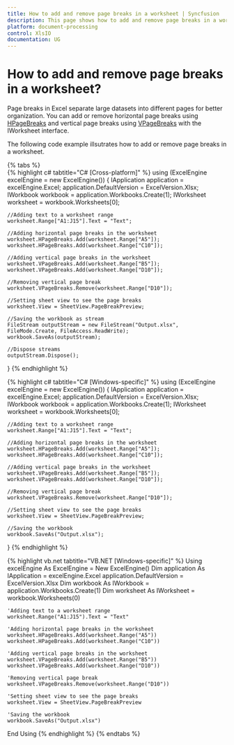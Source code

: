```yaml
---
title: How to add and remove page breaks in a worksheet | Syncfusion
description: This page shows how to add and remove page breaks in a worksheet using the Syncfusion .NET Excel library (XlsIO).
platform: document-processing
control: XlsIO
documentation: UG
---
```


# How to add and remove page breaks in a worksheet?

Page breaks in Excel separate large datasets into different pages for better organization. You can add or remove horizontal page breaks using [HPageBreaks](https://help.syncfusion.com/cr/document-processing/Syncfusion.XlsIO.IWorksheet.html#Syncfusion_XlsIO_IWorksheet_HPageBreaks) and vertical page breaks using [VPageBreaks](https://help.syncfusion.com/cr/document-processing/Syncfusion.XlsIO.IWorksheet.html#Syncfusion_XlsIO_IWorksheet_VPageBreaks) with the IWorksheet interface.

The following code example illsutrates how to add or remove page breaks in a worksheet.

{% tabs %}  
{% highlight c# tabtitle="C# [Cross-platform]" %}
using (ExcelEngine excelEngine = new ExcelEngine())
{
    IApplication application = excelEngine.Excel;
    application.DefaultVersion = ExcelVersion.Xlsx;
    IWorkbook workbook = application.Workbooks.Create(1);
    IWorksheet worksheet = workbook.Worksheets[0];

    //Adding text to a worksheet range
    worksheet.Range["A1:J15"].Text = "Text";

    //Adding horizontal page breaks in the worksheet
    worksheet.HPageBreaks.Add(worksheet.Range["A5"]);
    worksheet.HPageBreaks.Add(worksheet.Range["C10"]);

    //Adding vertical page breaks in the worksheet
    worksheet.VPageBreaks.Add(worksheet.Range["B5"]);
    worksheet.VPageBreaks.Add(worksheet.Range["D10"]);

    //Removing vertical page break
    worksheet.VPageBreaks.Remove(worksheet.Range["D10"]);

    //Setting sheet view to see the page breaks
    worksheet.View = SheetView.PageBreakPreview;

    //Saving the workbook as stream
    FileStream outputStream = new FileStream("Output.xlsx", FileMode.Create, FileAccess.ReadWrite);
    workbook.SaveAs(outputStream);

    //Dispose streams
    outputStream.Dispose();
}
{% endhighlight %}

{% highlight c# tabtitle="C# [Windows-specific]" %}
using (ExcelEngine excelEngine = new ExcelEngine())
{
    IApplication application = excelEngine.Excel;
    application.DefaultVersion = ExcelVersion.Xlsx;
    IWorkbook workbook = application.Workbooks.Create(1);
    IWorksheet worksheet = workbook.Worksheets[0];

    //Adding text to a worksheet range
    worksheet.Range["A1:J15"].Text = "Text";

    //Adding horizontal page breaks in the worksheet
    worksheet.HPageBreaks.Add(worksheet.Range["A5"]);
    worksheet.HPageBreaks.Add(worksheet.Range["C10"]);

    //Adding vertical page breaks in the worksheet
    worksheet.VPageBreaks.Add(worksheet.Range["B5"]);
    worksheet.VPageBreaks.Add(worksheet.Range["D10"]);

    //Removing vertical page break
    worksheet.VPageBreaks.Remove(worksheet.Range["D10"]);

    //Setting sheet view to see the page breaks
    worksheet.View = SheetView.PageBreakPreview;

    //Saving the workbook
    workbook.SaveAs("Output.xlsx");
}
{% endhighlight %}

{% highlight vb.net tabtitle="VB.NET [Windows-specific]" %}
Using excelEngine As ExcelEngine = New ExcelEngine()
    Dim application As IApplication = excelEngine.Excel
    application.DefaultVersion = ExcelVersion.Xlsx
    Dim workbook As IWorkbook = application.Workbooks.Create(1)
    Dim worksheet As IWorksheet = workbook.Worksheets(0)

    'Adding text to a worksheet range
    worksheet.Range("A1:J15").Text = "Text"

    'Adding horizontal page breaks in the worksheet
    worksheet.HPageBreaks.Add(worksheet.Range("A5"))
    worksheet.HPageBreaks.Add(worksheet.Range("C10"))

    'Adding vertical page breaks in the worksheet
    worksheet.VPageBreaks.Add(worksheet.Range("B5"))
    worksheet.VPageBreaks.Add(worksheet.Range("D10"))

    'Removing vertical page break
    worksheet.VPageBreaks.Remove(worksheet.Range("D10"))

    'Setting sheet view to see the page breaks
    worksheet.View = SheetView.PageBreakPreview

    'Saving the workbook
    workbook.SaveAs("Output.xlsx")
End Using
{% endhighlight %}
{% endtabs %}